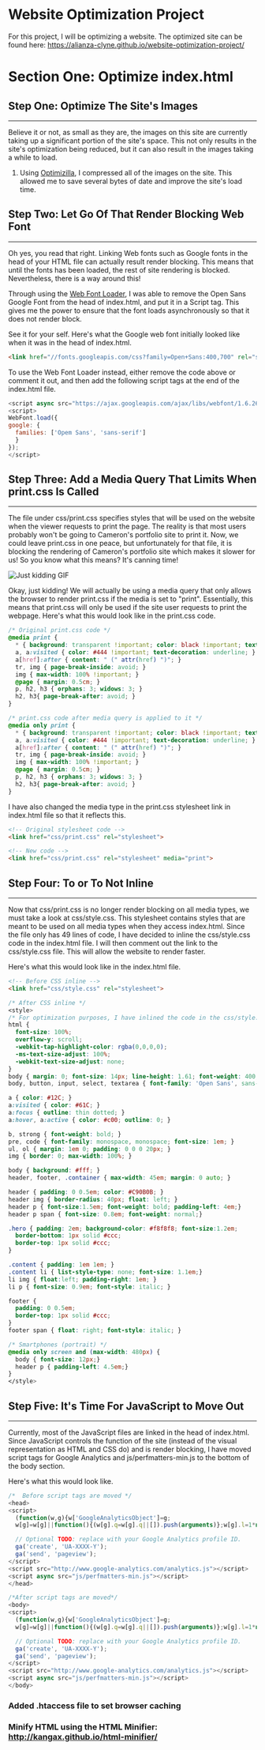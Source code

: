 # Website Optimization Project

For this project, I will be optimizing a website.
The optimized site can be found here: https://alianza-clyne.github.io/website-optimization-project/

# Section One: Optimize index.html

## Step One: Optimize The Site's Images
----------------------------------------------
Believe it or not, as small as they are, the images on this site are currently taking up a significant portion of the site's space. This not only results in the site's optimization being reduced, but it can also result in the images taking a while to load.

1. Using [Optimizilla](http://optimizilla.com/), I compressed all of the images on the site. This allowed me to save several bytes of date and improve the site's load time.

## Step Two: Let Go Of That Render Blocking Web Font
----------------------------------------------
Oh yes, you read that right. Linking Web fonts such as Google fonts in the head of your HTML file can actually result render blocking. This means that until the fonts has been loaded, the rest of site rendering is blocked. Nevertheless, there is a way around this!

Through using the [Web Font Loader](http://bit.ly/2DZjhJR), I was able to remove the Open Sans Google Font from the head of index.html, and put it in a Script tag. This gives me the power to ensure that the font loads asynchronously so that it does not render block.

See it for your self. Here's what the Google web font initially looked like when it was in the head of index.html.

```html
<link href="//fonts.googleapis.com/css?family=Open+Sans:400,700" rel="stylesheet">
```

To use the Web Font Loader instead, either remove the code above or comment it out, and then add the following script tags at the end of the index.html file.

```javascript
<script async src="https://ajax.googleapis.com/ajax/libs/webfont/1.6.26/webfont.js"></script>
<script>
WebFont.load({
google: {
  families: ['Opem Sans', 'sans-serif']
  }
});
</script>
```

## Step Three: Add a Media Query That Limits When print.css Is Called
----------------------------------------------
The file under css/print.css specifies styles that will be used on the website when the viewer requests to print the page. The reality is that most users probably won't be going to Cameron's portfolio site to print it. Now, we could leave print.css in one peace, but unfortunately for that file, it is blocking the rendering of Cameron's portfolio site which makes it slower for us! So you know what this means? It's canning time!

![Just kidding GIF](https://media.giphy.com/media/l0MYR62XwdexZfLt6/giphy.gif)

Okay, just kidding! We will actually be using a media query that only allows the browser to render print.css if the media is set to "print". Essentially, this means that print.css will only be used if the site user requests to print the webpage. Here's what this would look like in the print.css code.

```css
/* Original print.css code */
@media print {
  * { background: transparent !important; color: black !important; text-shadow: none !important; filter:none !important; -ms-filter: none !important; }
  a, a:visited { color: #444 !important; text-decoration: underline; }
  a[href]:after { content: " (" attr(href) ")"; }
  tr, img { page-break-inside: avoid; }
  img { max-width: 100% !important; }
  @page { margin: 0.5cm; }
  p, h2, h3 { orphans: 3; widows: 3; }
  h2, h3{ page-break-after: avoid; }
}

/* print.css code after media query is applied to it */
@media only print {
  * { background: transparent !important; color: black !important; text-shadow: none !important; filter:none !important; -ms-filter: none !important; }
  a, a:visited { color: #444 !important; text-decoration: underline; }
  a[href]:after { content: " (" attr(href) ")"; }
  tr, img { page-break-inside: avoid; }
  img { max-width: 100% !important; }
  @page { margin: 0.5cm; }
  p, h2, h3 { orphans: 3; widows: 3; }
  h2, h3{ page-break-after: avoid; }
}
```
I have also changed the media type in the print.css stylesheet link in index.html file so that it reflects this.

```HTML
<!-- Original stylesheet code -->
<link href="css/print.css" rel="stylesheet">

<!-- New code -->
<link href="css/print.css" rel="stylesheet" media="print">
```
## Step Four: To or To Not Inline
----------------------------------------------
Now that css/print.css is no longer render blocking on all media types, we must take a look at css/style.css. This stylesheet contains styles that are meant to be used on all media types when they access index.html. Since the file only has 49 lines of code, I have decided to inline the css/style.css code in the index.html file. I will then comment out the link to the css/style.css file. This will allow the website to render faster.

Here's what this would look like in the index.html file.

```HTML
<!-- Before CSS inline -->
<link href="css/style.css" rel="stylesheet">

```

```css
/* After CSS inline */
<style>
/* For optimization purposes, I have inlined the code in the css/style.css file.*/
html {
  font-size: 100%;
  overflow-y: scroll;
  -webkit-tap-highlight-color: rgba(0,0,0,0);
  -ms-text-size-adjust: 100%;
  -webkit-text-size-adjust: none;
}
body { margin: 0; font-size: 14px; line-height: 1.61; font-weight: 400; }
body, button, input, select, textarea { font-family: 'Open Sans', sans-serif; color: #333; }

a { color: #12C; }
a:visited { color: #61C; }
a:focus { outline: thin dotted; }
a:hover, a:active { color: #c00; outline: 0; }

b, strong { font-weight: bold; }
pre, code { font-family: monospace, monospace; font-size: 1em; }
ul, ol { margin: 1em 0; padding: 0 0 0 20px; }
img { border: 0; max-width: 100%; }

body { background: #fff; }
header, footer, .container { max-width: 45em; margin: 0 auto; }

header { padding: 0 0.5em; color: #C90B0B; }
header img { border-radius: 40px; float: left; }
header p { font-size:1.5em; font-weight: bold; padding-left: 4em;}
header p span { font-size: 0.8em; font-weight: normal;}

.hero { padding: 2em; background-color: #f8f8f8; font-size:1.2em;
  border-bottom: 1px solid #ccc;
  border-top: 1px solid #ccc;
}

.content { padding: 1em 1em; }
.content li { list-style-type: none; font-size: 1.1em;}
li img { float:left; padding-right: 1em; }
li p { font-size: 0.9em; font-style: italic; }

footer {
  padding: 0 0.5em;
  border-top: 1px solid #ccc;
}
footer span { float: right; font-style: italic; }

/* Smartphones (portrait) */
@media only screen and (max-width: 480px) {
  body { font-size: 12px;}
  header p { padding-left: 4.5em;}
}
</style> 
```

## Step Five: It's Time For JavaScript to Move Out
----------------------------------------------
Currently, most of the JavaScript files are linked in the head of index.html. Since JavaScript controls the function of the site (instead of the visual representation as HTML and CSS do) and is render blocking, I have moved script tags for Google Analytics and js/perfmatters-min.js to the bottom of the body section.

Here's what this would look like.

```JavaScript
/*  Before script tags are moved */
<head>
<script>
  (function(w,g){w['GoogleAnalyticsObject']=g;
  w[g]=w[g]||function(){(w[g].q=w[g].q||[]).push(arguments)};w[g].l=1*new Date();})(window,'ga');

  // Optional TODO: replace with your Google Analytics profile ID.
  ga('create', 'UA-XXXX-Y');
  ga('send', 'pageview');
</script>
<script src="http://www.google-analytics.com/analytics.js"></script>
<script async src="js/perfmatters-min.js"></script>
</head>

/*After script tags are moved*/
<body>
<script>
  (function(w,g){w['GoogleAnalyticsObject']=g;
  w[g]=w[g]||function(){(w[g].q=w[g].q||[]).push(arguments)};w[g].l=1*new Date();})(window,'ga');

  // Optional TODO: replace with your Google Analytics profile ID.
  ga('create', 'UA-XXXX-Y');
  ga('send', 'pageview');
</script>
<script src="http://www.google-analytics.com/analytics.js"></script>
<script async src="js/perfmatters-min.js"></script>
</body>
```

### Added .htaccess file to set browser caching

### Minify HTML using the HTML Minifier: http://kangax.github.io/html-minifier/
